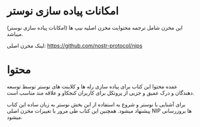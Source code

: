 # امکانات پیاده سازی نوستر

این مخزن شامل ترجمه محتوایت مخزن اصلیه نیپ ها (امکانات پیاده سازی نوستر) میباشد.

لینک مخزن اصلی:
https://github.com/nostr-protocol/nips

# محتوا

عمده محتوا این کتاب برای پیاده سازی رله ها و کلاینت های نوستر توسط توسعه دهندگان و درک عمیق و جزیی از پروتکل برای کاربران کنجکاو و علاقه مند مناسب است.

برای آشنایی با نوستر و شروع به استفاده از این بخش نوستر به زبان ساده این کتاب پیشنهاد میشود. همچنین این کتاب طی مرور با تغییرات مخزن اصلی NIP ها بروزرسانی میشود.
